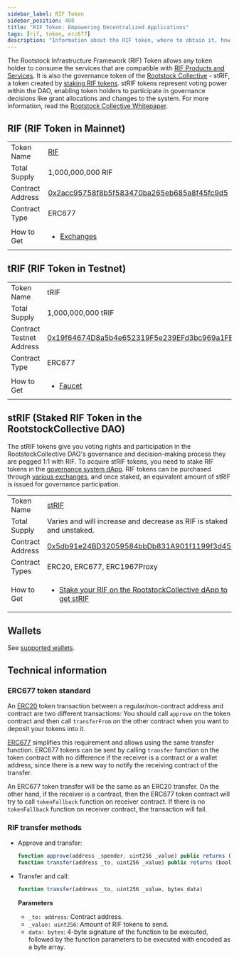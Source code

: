 ```yaml
---
sidebar_label: RIF Token
sidebar_position: 400
title: "RIF Token: Empowering Decentralized Applications"
tags: [rif, token, erc677]
description: "Information about the RIF token, where to obtain it, how to transfer it, and technical details on its token standard"
---
```


The Rootstock Infrastructure Framework (RIF) Token allows any token holder to consume the services that are compatible with [RIF Products and Services](/concepts/rif-suite/). It is also the governance token of the [Rootstock Collective](https://rootstockcollective.xyz/) - stRIF, a token created by [staking RIF tokens](#strif-rif-token-in-dao). stRIF tokens represent voting power within the DAO, enabling token holders to participate in governance decisions like grant allocations and changes to the system. For more information, read the [Rootstock Collective Whitepaper](https://wiki.rootstockcollective.xyz/2c6e3b87b49f4c1e9225b713e1b49538?v=819168fca4964319896c19e8299a8ea0).

## RIF (RIF Token in Mainnet)

<table class="table">
  <tbody>
    <tr>
      <td scope="row">Token Name</td>
      <td><a href="https://coinmarketcap.com/currencies/rsk-infrastructure-framework/" target="_blank">RIF</a></td>
    </tr>
    <tr>
      <td scope="row">Total Supply</td>
      <td>1,000,000,000 RIF</td>
    </tr>
    <tr>
      <td scope="row">Contract Address</td>
      <td><a href="https://explorer.rootstock.io/address/0x2acc95758f8b5f583470ba265eb685a8f45fc9d5" target="_blank">0x2acc95758f8b5f583470ba265eb685a8f45fc9d5</a></td>
    </tr>
    <tr>
      <td scope="row">Contract Type</td>
      <td>ERC677</td>
    </tr>
    <tr>
      <td scope="row">How to Get</td>
      <td>
        <ul>
            <li><a href="https://rif.technology/rif-token/" target="_blank">Exchanges</a></li>
        </ul>
      </td>
    </tr>
  </tbody>
</table>

## tRIF (RIF Token in Testnet)

<table class="table">
  <tbody>
    <tr>
      <td scope="row">Token Name</td>
      <td>tRIF</td>
    </tr>
    <tr>
      <td scope="row">Total Supply</td>
      <td>1,000,000,000 tRIF</td>
    </tr>
    <tr>
      <td scope="row">Contract Testnet Address</td>
      <td><a href="https://explorer.testnet.rootstock.io/address/0x19f64674d8a5b4e652319f5e239efd3bc969a1fe" target="_blank">0x19f64674D8a5b4e652319F5e239EFd3bc969a1FE</a></td>
    </tr>
    <tr>
      <td scope="row">Contract Type</td>
      <td>ERC677</td>
    </tr>
    <tr>
      <td scope="row">How to Get</td>
      <td>
        <ul>
            <li><a href="https://faucet.rifos.org/" target="_blank">Faucet</a></li>
        </ul>
      </td>
    </tr>
  </tbody>
</table>

## stRIF (Staked RIF Token in the RootstockCollective DAO)

The stRIF tokens give you voting rights and participation in the RootstockCollective DAO's governance and decision-making process they are pegged 1:1 with RIF. To acquire stRIF tokens, you need to stake RIF tokens in the [governance system dApp](https://app.rootstockcollective.xyz). RIF tokens can be purchased through [various exchanges](https://wiki.rootstockcollective.xyz/Token-Resources-e3f89008a96e4dcab3037ff7861d9d8a), and once staked, an equivalent amount of stRIF is issued for governance participation.

<table class="table">
  <tbody>
    <tr>
      <td scope="row">Token Name</td>
      <td><a href="https://wiki.rootstockcollective.xyz/2c6e3b87b49f4c1e9225b713e1b49538?v=819168fca4964319896c19e8299a8ea0" target="_blank">stRIF</a></td>
    </tr>
    <tr>
      <td scope="row">Total Supply</td>
      <td>Varies and will increase and decrease as RIF is staked and unstaked.</td>
    </tr>
    <tr>
      <td scope="row">Contract Address</td>
      <td><a href="https://rootstock.blockscout.com/token/0x5db91e24BD32059584bbDb831A901f1199f3d459?tab=contract" target="_blank">0x5db91e24BD32059584bbDb831A901f1199f3d459</a></td>
    </tr>
    <tr>
      <td scope="row">Contract Types</td>
      <td>ERC20, ERC677, ERC1967Proxy</td>
    </tr>
    <tr>
      <td scope="row">How to Get</td>
      <td>
        <ul>
            <li><a href="http://app.rootstockcollective.xyz/" target="_blank">Stake your RIF on the RootstockCollective dApp to get stRIF</a></li>
        </ul>
      </td>
    </tr>
  </tbody>
</table>

## Wallets

See [supported wallets](/dev-tools/wallets/).

## Technical information

### ERC677 token standard

An [ERC20](https://github.com/ethereum/EIPs/issues/20)
token transaction between a regular/non-contract address and contract are two different transactions: You should call `approve` on the token contract and then call `transferFrom` on the other contract when you want to deposit your tokens into it.

[ERC677](https://github.com/ethereum/EIPs/issues/677)
simplifies this requirement and allows using the same transfer function. ERC677 tokens can be sent by calling `transfer` function on the token contract with no difference if the receiver is a contract or a wallet address, since there is a new way to notify the receiving contract of the transfer.

An ERC677 token transfer will be the same as an ERC20 transfer. On the other hand, if the receiver is a contract, then the ERC677 token contract will try to call `tokenFallback` function on receiver contract. If there is no `tokenFallback` function on receiver contract, the transaction will fail.

### RIF transfer methods

- Approve and transfer:
    ```js
    function approve(address _spender, uint256 _value) public returns (bool)
    function transfer(address _to, uint256 _value) public returns (bool)
    ```

- Transfer and call:
    ```js
    function transfer(address _to, uint256 _value, bytes data)
    ```

    **Parameters**
    - `_to: address`: Contract address.
    - `_value: uint256`: Amount of RIF tokens to send.
    - `data: bytes`: 4-byte signature of the function to be executed, followed by the function parameters to be executed with encoded as a byte array.
